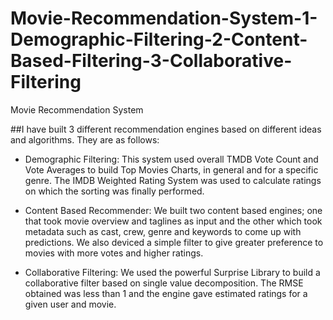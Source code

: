 # Movie-Recommendation-System-1-Demographic-Filtering-2-Content-Based-Filtering-3-Collaborative-Filtering
Movie Recommendation  System

##I have built 3 different recommendation engines based on different ideas and algorithms. They are as follows:

* Demographic Filtering: This system used overall TMDB Vote Count and Vote Averages to build Top Movies Charts, in general and for a specific genre. The IMDB Weighted Rating System was used to calculate ratings on which the sorting was finally performed.

* Content Based Recommender: We built two content based engines; one that took movie overview and taglines as input and the other which took metadata such as cast, crew, genre and keywords to come up with predictions. We also deviced a simple filter to give greater preference to movies with more votes and higher ratings.

* Collaborative Filtering: We used the powerful Surprise Library to build a collaborative filter based on single value decomposition. The RMSE obtained was less than 1 and the engine gave estimated ratings for a given user and movie.
